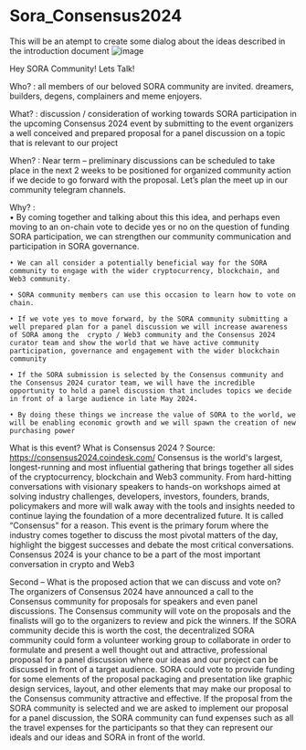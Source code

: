 # Sora_Consensus2024
This will be an atempt to create some dialog about the ideas described in the introduction document 
![image](https://github.com/fanderson3/Sora_Consensus2024/assets/31581979/f0c9b765-7029-4d77-8ab5-70b8e47cc3a4)

Hey SORA Community! Lets Talk!

Who? : all members of our beloved SORA community are invited.  dreamers, builders, degens, complainers and meme enjoyers. 

What? :  discussion / consideration of working towards SORA participation in the upcoming Consensus 2024 event by submitting to the event organizers a well conceived and prepared proposal for a panel discussion on a topic that is relevant to our project 

When? : Near term – preliminary discussions can be scheduled to take place in the next 2 weeks to be positioned for organized community action if we decide to go forward with the proposal. Let’s plan the meet up in our community telegram channels. 

Why? :  
    • By coming together and talking about this this idea, and perhaps even moving to an on-chain vote to decide yes or no on the question of funding SORA participation, we can strengthen our community communication and participation in SORA governance. 
    
    • We can all consider a potentially beneficial way for the SORA community to engage with the wider cryptocurrency, blockchain, and Web3 community. 
    
    • SORA community members can use this occasion to learn how to vote on chain.
    
    • If we vote yes to move forward, by the SORA community submitting a well prepared plan for a panel discussion we will increase awareness of SORA among the  crypto / Web3 community and the Consensus 2024 curator team and show the world that we have active community participation, governance and engagement with the wider blockchain community
    
    • If the SORA submission is selected by the Consensus community and the Consensus 2024 curator team, we will have the incredible opportunity to hold a panel discussion that includes topics we decide in front of a large audience in late May 2024. 
    
    • By doing these things we increase the value of SORA to the world, we will be enabling economic growth and we will spawn the creation of new purchasing power

What is this event? What is Consensus 2024 ?
Source:  https://consensus2024.coindesk.com/ 
Consensus is the world's largest, longest-running and most influential gathering that brings together all sides of the cryptocurrency, blockchain and Web3 community.
From hard-hitting conversations with visionary speakers to hands-on workshops aimed at solving industry challenges, developers, investors, founders, brands, policymakers and more will walk away with the tools and insights needed to continue laying the foundation of a more decentralized future.
It is called “Consensus” for a reason. This event is the primary forum where the industry comes together to discuss the most pivotal matters of the day, highlight the biggest successes and debate the most critical conversations.
Consensus 2024 is your chance to be a part of the most important conversation in crypto and Web3


Second – What is the proposed action that we can discuss and vote on? 
The organizers of Consensus 2024 have announced a call to the Consensus community for proposals for speakers and even panel discussions. The Consensus community will vote on the proposals and the finalists will go to the organizers to review and pick the winners. 
If the SORA community decide this is worth the cost, the decentralized SORA community could form a volunteer working group to collaborate in order to formulate and present a well thought out and attractive, professional proposal for a panel discussion where our ideas and our project can be discussed in front of a target audience. SORA could vote to provide funding for some elements of the proposal packaging and presentation like graphic design services, layout, and other elements that may make our proposal to the Consensus community attractive and effective. 
If the proposal from the SORA community is selected and we are asked to implement our proposal for a panel discussion, the SORA community can fund expenses such as all the travel expenses for the participants so that they can represent our ideals and our ideas and SORA in front of the world. 


